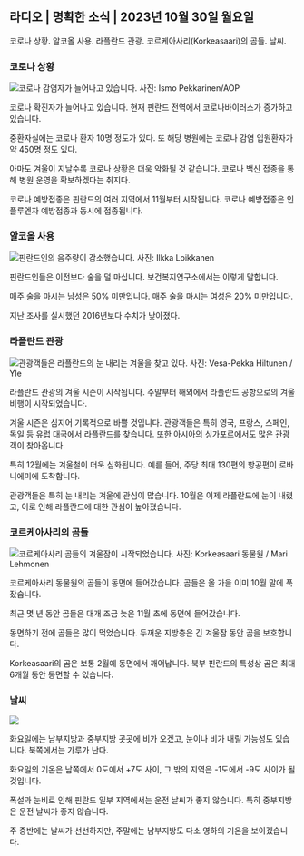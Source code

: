 ## 라디오 \| 명확한 소식 \| 2023년 10월 30일 월요일

코로나 상황. 알코올 사용. 라플란드 관광. 코르케아사리(Korkeasaari)의 곰들. 날씨.

### 코로나 상황

![코로나 감염자가 늘어나고 있습니다. 사진: Ismo Pekkarinen/AOP](https://images.cdn.yle.fi/image/upload/c_crop,h_1992,w_3543,x_0,y_232/ar_1.7777777777777777,c_fill,g_faces,h_675,w_1200/dpr_1.0/q_auto:eco/f_auto/fl_lossy/v1698673937/39-1193332653fb40a9c4a2)

코로나 확진자가 늘어나고 있습니다. 현재 핀란드 전역에서 코로나바이러스가 증가하고 있습니다.

중환자실에는 코로나 환자 10명 정도가 있다. 또 해당 병원에는 코로나 감염 입원환자가 약 450명 정도 있다.

아마도 겨울이 지날수록 코로나 상황은 더욱 악화될 것 같습니다. 코로나 백신 접종을 통해 병원 운영을 확보하겠다는 취지다.

코로나 예방접종은 핀란드의 여러 지역에서 11월부터 시작됩니다. 코로나 예방접종은 인플루엔자 예방접종과 동시에 접종됩니다.

### 알코올 사용

![핀란드인의 음주량이 감소했습니다. 사진: Ilkka Loikkanen](https://images.cdn.yle.fi/image/upload/c_crop,h_2160,w_3840,x_0,y_325/ar_1.7777777777777777,c_fill,g_faces,h_675,w_1200/dpr_1.0/q_auto:에코/f_auto/fl_lossy/v1682602904/39-1105424644a7b35b4046)

핀란드인들은 이전보다 술을 덜 마십니다. 보건복지연구소에서는 이렇게 말합니다.

매주 술을 마시는 남성은 50% 미만입니다. 매주 술을 마시는 여성은 20% 미만입니다.

지난 조사를 실시했던 2016년보다 수치가 낮아졌다.

### 라플란드 관광

![관광객들은 라플란드의 눈 내리는 겨울을 찾고 있다. 사진: Vesa-Pekka Hiltunen / Yle](https://images.cdn.yle.fi/image/upload/c_crop,h_3375,w_6000,x_0,y_473/ar_1.7777777777777777,c_fill,g_faces,h_675,w_1200/dpr_1.0/q_auto:eco/f_auto/fl_lossy/v1673250132/39-105687963bbc441bd57b)

라플란드 관광의 겨울 시즌이 시작됩니다. 주말부터 해외에서 라플란드 공항으로의 겨울 비행이 시작되었습니다.

겨울 시즌은 심지어 기록적으로 바쁠 것입니다. 관광객들은 특히 영국, 프랑스, 스페인, 독일 등 유럽 대국에서 라플란드를 찾습니다. 또한 아시아의 싱가포르에서도 많은 관광객이 찾아옵니다.

특히 12월에는 겨울철이 더욱 심화됩니다. 예를 들어, 주당 최대 130편의 항공편이 로바니에미에 도착합니다.

관광객들은 특히 눈 내리는 겨울에 관심이 많습니다. 10월은 이제 라플란드에 눈이 내렸고, 이로 인해 라플란드에 대한 관심이 높아졌습니다.

### 코르케아사리의 곰들

![코르케아사리 곰들의 겨울잠이 시작되었습니다. 사진: Korkeasaari 동물원 / Mari Lehmonen](https://images.cdn.yle.fi/image/upload/c_crop,h_3239,w_5759,x_0,y_0/ar_1.7777777777777777,c_fill,g_faces,h_675,w_1200/dpr_1.0/q_auto:eco/f_auto/fl_lossy/v1698664391/39-1193141653f687431ff4)

코르케아사리 동물원의 곰들이 동면에 들어갔습니다. 곰들은 올 가을 이미 10월 말에 푹 잤습니다.

최근 몇 년 동안 곰들은 대개 조금 늦은 11월 초에 동면에 들어갔습니다.

동면하기 전에 곰들은 많이 먹었습니다. 두꺼운 지방층은 긴 겨울잠 동안 곰을 보호합니다.

Korkeasaari의 곰은 보통 2월에 동면에서 깨어납니다. 북부 핀란드의 특성상 곰은 최대 6개월 동안 동면할 수 있습니다.

### 날씨

![](https://images.cdn.yle.fi/image/upload/c_crop,h_1080,w_1919,x_0,y_0/ar_1.7777777777777777,c_fill,g_faces,h_675,w_1200/dpr_1.0/q_auto:eco/f_auto/fl_lossy/v1698681609/39-1193390653fd2ed08682)

화요일에는 남부지방과 중부지방 곳곳에 비가 오겠고, 눈이나 비가 내릴 가능성도 있습니다. 북쪽에서는 가루가 난다.

화요일의 기온은 남쪽에서 0도에서 +7도 사이, 그 밖의 지역은 -1도에서 -9도 사이가 될 것입니다.

폭설과 눈비로 인해 핀란드 일부 지역에서는 운전 날씨가 좋지 않습니다. 특히 중부지방은 운전 날씨가 좋지 않습니다.

주 중반에는 날씨가 선선하지만, 주말에는 남부지방도 다소 영하의 기온을 보이겠습니다.